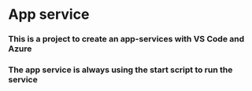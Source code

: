 # App service
### This is a project to create an app-services with VS Code and Azure
### The app service is always using the start script to run the service
